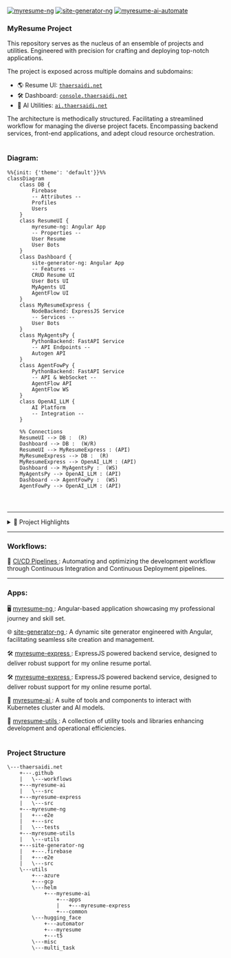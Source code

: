 [![myresume-ng](https://github.com/thaer899/thaersaidi.net/actions/workflows/myresume-ng.yml/badge.svg?branch=master)](https://github.com/thaer899/thaersaidi.net/actions/workflows/myresume-ng.yml)
[![site-generator-ng](https://github.com/thaer899/thaersaidi.net/actions/workflows/site-generator-ng.yml/badge.svg?branch=master)](https://github.com/thaer899/thaersaidi.net/actions/workflows/site-generator-ng.yml)
[![myresume-ai-automate](https://github.com/thaer899/thaersaidi.net/actions/workflows/myresume-ai-automate.yml/badge.svg?branch=master)](https://github.com/thaer899/thaersaidi.net/actions/workflows/myresume-ai-automate.yml)

### MyResume Project

This repository serves as the nucleus of an ensemble of projects and utilities.
Engineered with precision for crafting and deploying top-notch applications.

The project is exposed across multiple domains and subdomains:

- 🌎 Resume UI: [`thaersaidi.net`](https://thaersaidi.net)
- 🛠️ Dashboard: [`console.thaersaidi.net`](https://console.thaersaidi.net)
- 🧠 AI Utilities: [`ai.thaersaidi.net`](https://ai.thaersaidi.net)

The architecture is methodically structured.
Facilitating a streamlined workflow for managing the diverse project facets.
Encompassing backend services, front-end applications, and adept cloud resource orchestration.

#

### Diagram:

```mermaid
%%{init: {'theme': 'default'}}%%
classDiagram
    class DB {
        Firebase
        -- Attributes --
        Profiles
        Users
    }
    class ResumeUI {
        myresume-ng: Angular App
        -- Properties --
        User Resume
        User Bots
    }
    class Dashboard {
        site-generator-ng: Angular App
        -- Features --
        CRUD Resume UI
        User Bots UI
        MyAgents UI
        AgentFlow UI
    }
    class MyResumeExpress {
        NodeBackend: ExpressJS Service
        -- Services --
        User Bots
    }
    class MyAgentsPy {
        PythonBackend: FastAPI Service
        -- API Endpoints --
        Autogen API
    }
    class AgentFowPy {
        PythonBackend: FastAPI Service
        -- API & WebSocket --
        AgentFlow API
        AgentFlow WS
    }
    class OpenAI_LLM {
        AI Platform
        -- Integration --
    }

    %% Connections
    ResumeUI --> DB :  (R)
    Dashboard --> DB :  (W/R)
    ResumeUI --> MyResumeExpress : (API)
    MyResumeExpress --> DB :  (R)
    MyResumeExpress --> OpenAI_LLM : (API)
    Dashboard --> MyAgentsPy :  (WS)
    MyAgentsPy --> OpenAI_LLM : (API)
    Dashboard --> AgentFowPy :  (WS)
    AgentFowPy --> OpenAI_LLM : (API)


```

#

---

<details>
<summary>📂 Project Highlights</summary>

- **Summary**: Intelligent solutions.
- **Backend**: Backend services to interact with database and enhance UIs.
- **Frontend**: Front-end using angular applications for a resume exposure.
- **Admin Console**: Administrative console configurable using angular for UI and BOT management and orchestration.
- **AI**: A suite of tools and components to interact with AI models.
- **Utils**: A suite of tools for automating and streamlining various aspects of the project.
- **CI/CD**: Automation pipelines for all aspects of the project.
</details>

---

### Workflows:

🔄 [CI/CD Pipelines ](https://github.com/thaer899/thaersaidi.net/tree/master/.github/workflows/): Automating and optimizing the development workflow through Continuous Integration and Continuous Deployment pipelines.

---

### Apps:

🖥️ [myresume-ng ](https://github.com/thaer899/thaersaidi.net/tree/master/myresume-ng):
Angular-based application showcasing my professional journey and skill set.

🌐 [site-generator-ng ](https://github.com/thaer899/thaersaidi.net/tree/master/site-generator-ng):
A dynamic site generator engineered with Angular, facilitating seamless site creation and management.

🛠️ [myresume-express ](https://github.com/thaer899/thaersaidi.net/tree/master/myresume-express):
ExpressJS powered backend service, designed to deliver robust support for my online resume portal.

🛠️ [myresume-express ](https://github.com/thaer899/thaersaidi.net/tree/master/myresume-express):
ExpressJS powered backend service, designed to deliver robust support for my online resume portal.

🧠 [myresume-ai ](https://github.com/thaer899/thaersaidi.net/tree/master/myresume-ai):
A suite of tools and components to interact with Kubernetes cluster and AI models.

🧰 [myresume-utils ](https://github.com/thaer899/thaersaidi.net/tree/master/myresume-utils):
A collection of utility tools and libraries enhancing development and operational efficiencies.

#

### Project Structure

```plaintext
\---thaersaidi.net
    +---.github
    |   \---workflows
    +---myresume-ai
    |   \---src
    +---myresume-express
    |   \---src
    +---myresume-ng
    |   +---e2e
    |   +---src
    |   \---tests
    +---myresume-utils
    |   \---utils
    +---site-generator-ng
    |   +---.firebase
    |   +---e2e
    |   \---src
    \---utils
        +---azure
        +---gcp
        \---helm
            +---myresume-ai
                +---apps
                |   +---myresume-express
                +---common
        \---hugging_face
            +---automator
            +---myresume
            +---t5
        \---misc
        \---multi_task

```
